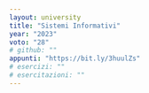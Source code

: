 ```yaml
---
layout: university
title: "Sistemi Informativi"
year: "2023"
voto: "28"
# github: ""
appunti: "https://bit.ly/3huulZs"
# esercizi: ""
# esercitazioni: ""
---
```


